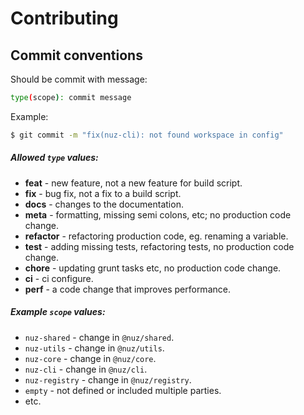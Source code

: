 # Contributing

## Commit conventions

Should be commit with message:
```sh
type(scope): commit message
```

Example:
```sh
$ git commit -m "fix(nuz-cli): not found workspace in config"
```

##### Allowed `type` values:
* **feat** - new feature, not a new feature for build script.
* **fix** - bug fix, not a fix to a build script.
* **docs** - changes to the documentation.
* **meta** - formatting, missing semi colons, etc; no production code change.
* **refactor** - refactoring production code, eg. renaming a variable.
* **test** - adding missing tests, refactoring tests, no production code change.
* **chore** - updating grunt tasks etc, no production code change.
* **ci** - ci configure.
* **perf** - a code change that improves performance.

##### Example `scope` values:
* `nuz-shared` - change in `@nuz/shared`.
* `nuz-utils` - change in `@nuz/utils`.
* `nuz-core` - change in `@nuz/core`.
* `nuz-cli` - change in `@nuz/cli`.
* `nuz-registry` - change in `@nuz/registry`.
* `empty` - not defined or included multiple parties.
* etc.
